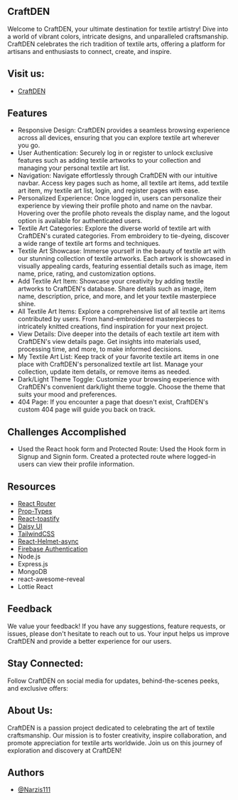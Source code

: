 ## CraftDEN
Welcome to CraftDEN, your ultimate destination for textile artistry! Dive into a world of vibrant colors, intricate designs, and unparalleled craftsmanship. CraftDEN celebrates the rich tradition of textile arts, offering a platform for artisans and enthusiasts to connect, create, and inspire.


## Visit us:
- [CraftDEN](https://assignment-10-project-a5037.web.app)


## Features
- Responsive Design: CraftDEN provides a seamless browsing experience across all devices, ensuring that you can explore textile art wherever you go.
- User Authentication: Securely log in or register to unlock exclusive features such as adding textile artworks to your collection and managing your personal textile art list.
- Navigation: Navigate effortlessly through CraftDEN with our intuitive navbar. Access key pages such as home, all textile art items, add textile art item, my textile art list, login, and register pages with ease.
- Personalized Experience: Once logged in, users can personalize their experience by viewing their profile photo and name on the navbar. Hovering over the profile photo reveals the display name, and the logout option is available for authenticated users.
- Textile Art Categories: Explore the diverse world of textile art with CraftDEN's curated categories. From embroidery to tie-dyeing, discover a wide range of textile art forms and techniques.
- Textile Art Showcase: Immerse yourself in the beauty of textile art with our stunning collection of textile artworks. Each artwork is showcased in visually appealing cards, featuring essential details such as image, item name, price, rating, and customization options.
- Add Textile Art Item: Showcase your creativity by adding textile artworks to CraftDEN's database. Share details such as image, item name, description, price, and more, and let your textile masterpiece shine.
- All Textile Art Items: Explore a comprehensive list of all textile art items contributed by users. From hand-embroidered masterpieces to intricately knitted creations, find inspiration for your next project.
- View Details: Dive deeper into the details of each textile art item with CraftDEN's view details page. Get insights into materials used, processing time, and more, to make informed decisions.
- My Textile Art List: Keep track of your favorite textile art items in one place with CraftDEN's personalized textile art list. Manage your collection, update item details, or remove items as needed.
- Dark/Light Theme Toggle: Customize your browsing experience with CraftDEN's convenient dark/light theme toggle. Choose the theme that suits your mood and preferences.
- 404 Page: If you encounter a page that doesn't exist, CraftDEN's custom 404 page will guide you back on track.

## Challenges Accomplished
- Used the React hook form and Protected Route: Used the Hook form in Signup and Signin form. Created a protected route where logged-in users can view their profile information.


## Resources
- [React Router](https://reactrouter.com/en/main/start/tutorial)
- [Prop-Types](https://www.npmjs.com/package/prop-types)
- [React-toastify](https://www.npmjs.com/package/react-toastify)
- [Daisy UI](https://daisyui.com/)
- [TailwindCSS](https://tailwindcss.com/)
- [React-Helmet-async](https://www.npmjs.com/package/react-helmet-async)
- [Firebase Authentication](https://firebase.google.com/)
- Node.js
- Express.js
- MongoDB
- react-awesome-reveal
- Lottie React


## Feedback
We value your feedback! If you have any suggestions, feature requests, or issues, please don't hesitate to reach out to us. Your input helps us improve CraftDEN and provide a better experience for our users.

## Stay Connected:
Follow CraftDEN on social media for updates, behind-the-scenes peeks, and exclusive offers:

## About Us:
CraftDEN is a passion project dedicated to celebrating the art of textile craftsmanship. Our mission is to foster creativity, inspire collaboration, and promote appreciation for textile arts worldwide. Join us on this journey of exploration and discovery at CraftDEN!

## Authors
- [@Narzis111](https://www.github.com/Narzis111)

